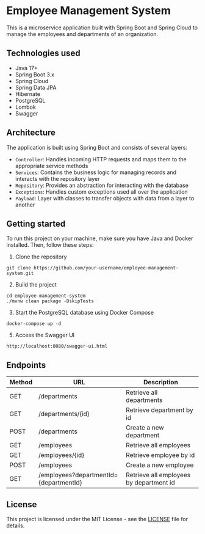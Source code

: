 # Employee Management System

This is a microservice application built with Spring Boot and Spring Cloud to manage the employees and departments of an organization.

## Technologies used

- Java 17+
- Spring Boot 3.x
- Spring Cloud
- Spring Data JPA
- Hibernate
- PostgreSQL
- Lombok
- Swagger

## Architecture

The application is built using Spring Boot and consists of several layers:

- `Controller`: Handles incoming HTTP requests and maps them to the appropriate service methods
- `Services`: Contains the business logic for managing records and interacts with the repository layer
- `Repository`: Provides an abstraction for interacting with the database
- `Exceptions`: Handles custom exceptions used all over the application
- `Payload`: Layer with classes to transfer objects with data from a layer to another

## Getting started

To run this project on your machine, make sure you have Java and Docker installed. Then, follow these steps:

1. Clone the repository

```
git clone https://github.com/your-username/employee-management-system.git
```

2. Build the project

```
cd employee-management-system
./mvnw clean package -DskipTests
```

3. Start the PostgreSQL database using Docker Compose

```
docker-compose up -d
```

5. Access the Swagger UI

```
http://localhost:8080/swagger-ui.html
```

## Endpoints

| Method | URL                                      | Description                                     |
|--------|------------------------------------------|-------------------------------------------------|
| GET    | /departments                             | Retrieve all departments                        |
| GET    | /departments/{id}                        | Retrieve department by id                       |
| POST   | /departments                             | Create a new department                          |
| GET    | /employees                                | Retrieve all employees                           |
| GET    | /employees/{id}                           | Retrieve employee by id                          |
| POST   | /employees                                | Create a new employee                            |
| GET    | /employees?departmentId={departmentId}    | Retrieve all employees by department id          |

## License

This project is licensed under the MIT License - see the [LICENSE](LICENSE) file for details.
